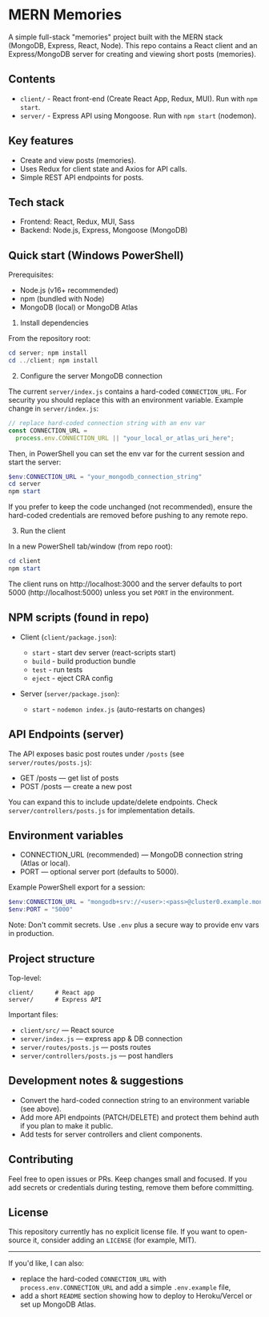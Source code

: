 # MERN Memories

A simple full-stack "memories" project built with the MERN stack (MongoDB, Express, React, Node). This repo contains a React client and an Express/MongoDB server for creating and viewing short posts (memories).

## Contents

- `client/` - React front-end (Create React App, Redux, MUI). Run with `npm start`.
- `server/` - Express API using Mongoose. Run with `npm start` (nodemon).

## Key features

- Create and view posts (memories).
- Uses Redux for client state and Axios for API calls.
- Simple REST API endpoints for posts.

## Tech stack

- Frontend: React, Redux, MUI, Sass
- Backend: Node.js, Express, Mongoose (MongoDB)

## Quick start (Windows PowerShell)

Prerequisites:

- Node.js (v16+ recommended)
- npm (bundled with Node)
- MongoDB (local) or MongoDB Atlas

1. Install dependencies

From the repository root:

```powershell
cd server; npm install
cd ../client; npm install
```

2. Configure the server MongoDB connection

The current `server/index.js` contains a hard-coded `CONNECTION_URL`. For security you should replace this with an environment variable. Example change in `server/index.js`:

```js
// replace hard-coded connection string with an env var
const CONNECTION_URL =
  process.env.CONNECTION_URL || "your_local_or_atlas_uri_here";
```

Then, in PowerShell you can set the env var for the current session and start the server:

```powershell
$env:CONNECTION_URL = "your_mongodb_connection_string"
cd server
npm start
```

If you prefer to keep the code unchanged (not recommended), ensure the hard-coded credentials are removed before pushing to any remote repo.

3. Run the client

In a new PowerShell tab/window (from repo root):

```powershell
cd client
npm start
```

The client runs on http://localhost:3000 and the server defaults to port 5000 (http://localhost:5000) unless you set `PORT` in the environment.

## NPM scripts (found in repo)

- Client (`client/package.json`):

  - `start` - start dev server (react-scripts start)
  - `build` - build production bundle
  - `test` - run tests
  - `eject` - eject CRA config

- Server (`server/package.json`):
  - `start` - `nodemon index.js` (auto-restarts on changes)

## API Endpoints (server)

The API exposes basic post routes under `/posts` (see `server/routes/posts.js`):

- GET /posts — get list of posts
- POST /posts — create a new post

You can expand this to include update/delete endpoints. Check `server/controllers/posts.js` for implementation details.

## Environment variables

- CONNECTION_URL (recommended) — MongoDB connection string (Atlas or local).
- PORT — optional server port (defaults to 5000).

Example PowerShell export for a session:

```powershell
$env:CONNECTION_URL = "mongodb+srv://<user>:<pass>@cluster0.example.mongodb.net/<dbname>?retryWrites=true&w=majority"
$env:PORT = "5000"
```

Note: Don't commit secrets. Use `.env` plus a secure way to provide env vars in production.

## Project structure

Top-level:

```
client/      # React app
server/      # Express API
```

Important files:

- `client/src/` — React source
- `server/index.js` — express app & DB connection
- `server/routes/posts.js` — posts routes
- `server/controllers/posts.js` — post handlers

## Development notes & suggestions

- Convert the hard-coded connection string to an environment variable (see above).
- Add more API endpoints (PATCH/DELETE) and protect them behind auth if you plan to make it public.
- Add tests for server controllers and client components.

## Contributing

Feel free to open issues or PRs. Keep changes small and focused. If you add secrets or credentials during testing, remove them before committing.

## License

This repository currently has no explicit license file. If you want to open-source it, consider adding an `LICENSE` (for example, MIT).

---

If you'd like, I can also:

- replace the hard-coded `CONNECTION_URL` with `process.env.CONNECTION_URL` and add a simple `.env.example` file,
- add a short `README` section showing how to deploy to Heroku/Vercel or set up MongoDB Atlas.
